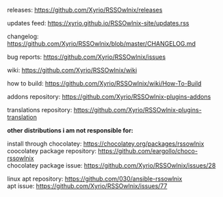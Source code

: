 releases: https://github.com/Xyrio/RSSOwlnix/releases

updates feed: https://xyrio.github.io/RSSOwlnix-site/updates.rss

changelog: https://github.com/Xyrio/RSSOwlnix/blob/master/CHANGELOG.md

bug reports: https://github.com/Xyrio/RSSOwlnix/issues

wiki: https://github.com/Xyrio/RSSOwlnix/wiki

how to build: https://github.com/Xyrio/RSSOwlnix/wiki/How-To-Build

addons repository: https://github.com/Xyrio/RSSOwlnix-plugins-addons

translations repository: https://github.com/Xyrio/RSSOwlnix-plugins-translation

**other distributions i am not responsible for:**

install through chocolatey: https://chocolatey.org/packages/rssowlnix \
coocolatey package repository: https://github.com/eargollo/choco-rssowlnix \
chocolatey package issue: https://github.com/Xyrio/RSSOwlnix/issues/28

linux apt repository: https://github.com/030/ansible-rssowlnix \
apt issue: https://github.com/Xyrio/RSSOwlnix/issues/77
